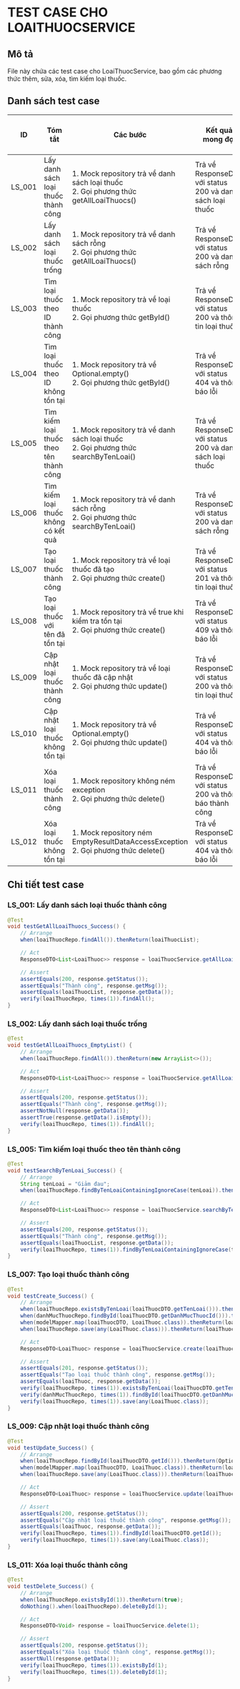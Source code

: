 # TEST CASE CHO LOAITHUOCSERVICE

## Mô tả
File này chứa các test case cho LoaiThuocService, bao gồm các phương thức thêm, sửa, xóa, tìm kiếm loại thuốc.

## Danh sách test case

| ID | Tóm tắt | Các bước | Kết quả mong đợi | Kết quả thực tế | Ghi chú |
|----|---------|----------|------------------|-----------------|---------|
| LS_001 | Lấy danh sách loại thuốc thành công | 1. Mock repository trả về danh sách loại thuốc<br>2. Gọi phương thức getAllLoaiThuocs() | Trả về ResponseDTO với status 200 và danh sách loại thuốc | Thành công | |
| LS_002 | Lấy danh sách loại thuốc trống | 1. Mock repository trả về danh sách rỗng<br>2. Gọi phương thức getAllLoaiThuocs() | Trả về ResponseDTO với status 200 và danh sách rỗng | Thành công | |
| LS_003 | Tìm loại thuốc theo ID thành công | 1. Mock repository trả về loại thuốc<br>2. Gọi phương thức getById() | Trả về ResponseDTO với status 200 và thông tin loại thuốc | Thành công | |
| LS_004 | Tìm loại thuốc theo ID không tồn tại | 1. Mock repository trả về Optional.empty()<br>2. Gọi phương thức getById() | Trả về ResponseDTO với status 404 và thông báo lỗi | Thành công | |
| LS_005 | Tìm kiếm loại thuốc theo tên thành công | 1. Mock repository trả về danh sách loại thuốc<br>2. Gọi phương thức searchByTenLoai() | Trả về ResponseDTO với status 200 và danh sách loại thuốc | Thành công | |
| LS_006 | Tìm kiếm loại thuốc không có kết quả | 1. Mock repository trả về danh sách rỗng<br>2. Gọi phương thức searchByTenLoai() | Trả về ResponseDTO với status 200 và danh sách rỗng | Thành công | |
| LS_007 | Tạo loại thuốc thành công | 1. Mock repository trả về loại thuốc đã tạo<br>2. Gọi phương thức create() | Trả về ResponseDTO với status 201 và thông tin loại thuốc | Thành công | |
| LS_008 | Tạo loại thuốc với tên đã tồn tại | 1. Mock repository trả về true khi kiểm tra tồn tại<br>2. Gọi phương thức create() | Trả về ResponseDTO với status 409 và thông báo lỗi | Thành công | |
| LS_009 | Cập nhật loại thuốc thành công | 1. Mock repository trả về loại thuốc đã cập nhật<br>2. Gọi phương thức update() | Trả về ResponseDTO với status 200 và thông tin loại thuốc | Thành công | |
| LS_010 | Cập nhật loại thuốc không tồn tại | 1. Mock repository trả về Optional.empty()<br>2. Gọi phương thức update() | Trả về ResponseDTO với status 404 và thông báo lỗi | Thành công | |
| LS_011 | Xóa loại thuốc thành công | 1. Mock repository không ném exception<br>2. Gọi phương thức delete() | Trả về ResponseDTO với status 200 và thông báo thành công | Thành công | |
| LS_012 | Xóa loại thuốc không tồn tại | 1. Mock repository ném EmptyResultDataAccessException<br>2. Gọi phương thức delete() | Trả về ResponseDTO với status 404 và thông báo lỗi | Thành công | |

## Chi tiết test case

### LS_001: Lấy danh sách loại thuốc thành công

```java
@Test
void testGetAllLoaiThuocs_Success() {
    // Arrange
    when(loaiThuocRepo.findAll()).thenReturn(loaiThuocList);

    // Act
    ResponseDTO<List<LoaiThuoc>> response = loaiThuocService.getAllLoaiThuocs();

    // Assert
    assertEquals(200, response.getStatus());
    assertEquals("Thành công", response.getMsg());
    assertEquals(loaiThuocList, response.getData());
    verify(loaiThuocRepo, times(1)).findAll();
}
```

### LS_002: Lấy danh sách loại thuốc trống

```java
@Test
void testGetAllLoaiThuocs_EmptyList() {
    // Arrange
    when(loaiThuocRepo.findAll()).thenReturn(new ArrayList<>());

    // Act
    ResponseDTO<List<LoaiThuoc>> response = loaiThuocService.getAllLoaiThuocs();

    // Assert
    assertEquals(200, response.getStatus());
    assertEquals("Thành công", response.getMsg());
    assertNotNull(response.getData());
    assertTrue(response.getData().isEmpty());
    verify(loaiThuocRepo, times(1)).findAll();
}
```

### LS_005: Tìm kiếm loại thuốc theo tên thành công

```java
@Test
void testSearchByTenLoai_Success() {
    // Arrange
    String tenLoai = "Giảm đau";
    when(loaiThuocRepo.findByTenLoaiContainingIgnoreCase(tenLoai)).thenReturn(loaiThuocList);

    // Act
    ResponseDTO<List<LoaiThuoc>> response = loaiThuocService.searchByTenLoai(tenLoai);

    // Assert
    assertEquals(200, response.getStatus());
    assertEquals("Thành công", response.getMsg());
    assertEquals(loaiThuocList, response.getData());
    verify(loaiThuocRepo, times(1)).findByTenLoaiContainingIgnoreCase(tenLoai);
}
```

### LS_007: Tạo loại thuốc thành công

```java
@Test
void testCreate_Success() {
    // Arrange
    when(loaiThuocRepo.existsByTenLoai(loaiThuocDTO.getTenLoai())).thenReturn(false);
    when(danhMucThuocRepo.findById(loaiThuocDTO.getDanhMucThuocId())).thenReturn(Optional.of(danhMucThuoc));
    when(modelMapper.map(loaiThuocDTO, LoaiThuoc.class)).thenReturn(loaiThuoc);
    when(loaiThuocRepo.save(any(LoaiThuoc.class))).thenReturn(loaiThuoc);

    // Act
    ResponseDTO<LoaiThuoc> response = loaiThuocService.create(loaiThuocDTO);

    // Assert
    assertEquals(201, response.getStatus());
    assertEquals("Tạo loại thuốc thành công", response.getMsg());
    assertEquals(loaiThuoc, response.getData());
    verify(loaiThuocRepo, times(1)).existsByTenLoai(loaiThuocDTO.getTenLoai());
    verify(danhMucThuocRepo, times(1)).findById(loaiThuocDTO.getDanhMucThuocId());
    verify(loaiThuocRepo, times(1)).save(any(LoaiThuoc.class));
}
```

### LS_009: Cập nhật loại thuốc thành công

```java
@Test
void testUpdate_Success() {
    // Arrange
    when(loaiThuocRepo.findById(loaiThuocDTO.getId())).thenReturn(Optional.of(loaiThuoc));
    when(modelMapper.map(loaiThuocDTO, LoaiThuoc.class)).thenReturn(loaiThuoc);
    when(loaiThuocRepo.save(any(LoaiThuoc.class))).thenReturn(loaiThuoc);

    // Act
    ResponseDTO<LoaiThuoc> response = loaiThuocService.update(loaiThuocDTO);

    // Assert
    assertEquals(200, response.getStatus());
    assertEquals("Cập nhật loại thuốc thành công", response.getMsg());
    assertEquals(loaiThuoc, response.getData());
    verify(loaiThuocRepo, times(1)).findById(loaiThuocDTO.getId());
    verify(loaiThuocRepo, times(1)).save(any(LoaiThuoc.class));
}
```

### LS_011: Xóa loại thuốc thành công

```java
@Test
void testDelete_Success() {
    // Arrange
    when(loaiThuocRepo.existsById(1)).thenReturn(true);
    doNothing().when(loaiThuocRepo).deleteById(1);

    // Act
    ResponseDTO<Void> response = loaiThuocService.delete(1);

    // Assert
    assertEquals(200, response.getStatus());
    assertEquals("Xóa loại thuốc thành công", response.getMsg());
    assertNull(response.getData());
    verify(loaiThuocRepo, times(1)).existsById(1);
    verify(loaiThuocRepo, times(1)).deleteById(1);
}
```
